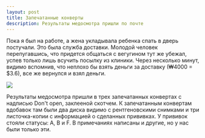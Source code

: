 ```yaml
---
layout: post
title: Запечатанные конверты
description: Результаты медосмотра пришли по почте
---
```


Пока я был на работе, а жена укладывала ребенка спать в дверь постучали. Это была служба доставки. Молодой человек
перепугавшись, что придется общаться с вегугином тут же убежал, успев только лишь всучить посылку из клиники. Через 
несколько минут, видимо вспомнив, что неплохо бы взять деньги за доставку (₩4000 = $3.6), все же вернулся и взял деньги.

<img src="http://i.imgur.com/dZBnuell.jpg" class="img-responsive img-thumbnail">

Результаты медосмотра пришли в трех запечатанных конвертах с надписью Don't open, заклееной скотчем. К запечатанным
конвертам вдобавок там были два диска видимо с рентгеновскими снимками и три листочка-копии с информацией о сделанных
прививках. У прививок стояли статусы: A, B и F. В примечаниях написаны и другие, но у нас были только эти.


